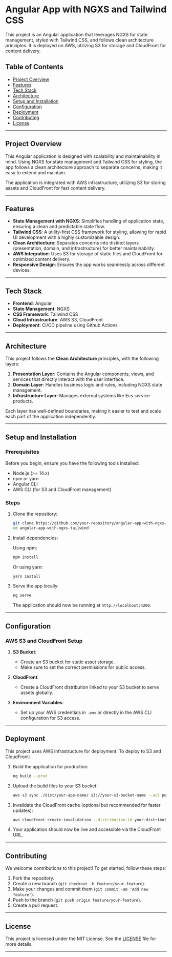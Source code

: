 # Angular App with NGXS and Tailwind CSS

This project is an Angular application that leverages NGXS for state management, styled with Tailwind CSS, and follows clean architecture principles. It is deployed on AWS, utilizing S3 for storage and CloudFront for content delivery.

## Table of Contents

- [Project Overview](#project-overview)
- [Features](#features)
- [Tech Stack](#tech-stack)
- [Architecture](#architecture)
- [Setup and Installation](#setup-and-installation)
- [Configuration](#configuration)
- [Deployment](#deployment)
- [Contributing](#contributing)
- [License](#license)

---

## Project Overview

This Angular application is designed with scalability and maintainability in mind. Using NGXS for state management and Tailwind CSS for styling, the app follows a clean architecture approach to separate concerns, making it easy to extend and maintain.

The application is integrated with AWS infrastructure, utilizing S3 for storing assets and CloudFront for fast content delivery.

---

## Features

- **State Management with NGXS**: Simplifies handling of application state, ensuring a clean and predictable state flow.
- **Tailwind CSS**: A utility-first CSS framework for styling, allowing for rapid UI development with a highly customizable design.
- **Clean Architecture**: Separates concerns into distinct layers (presentation, domain, and infrastructure) for better maintainability.
- **AWS Integration**: Uses S3 for storage of static files and CloudFront for optimized content delivery.
- **Responsive Design**: Ensures the app works seamlessly across different devices.

---

## Tech Stack

- **Frontend**: Angular
- **State Management**: NGXS
- **CSS Framework**: Tailwind CSS
- **Cloud Infrastructure**: AWS S3, CloudFront
- **Deployment**: CI/CD pipeline using Github Actions

---

## Architecture

This project follows the **Clean Architecture** principles, with the following layers:

1. **Presentation Layer**: Contains the Angular components, views, and services that directly interact with the user interface.
2. **Domain Layer**: Handles business logic and rules, including NGXS state management.
3. **Infrastructure Layer**: Manages external systems like Ecs service products.

Each layer has well-defined boundaries, making it easier to test and scale each part of the application independently.

---

## Setup and Installation

### Prerequisites

Before you begin, ensure you have the following tools installed:

- Node.js (>= 14.x)
- npm or yarn
- Angular CLI
- AWS CLI (for S3 and CloudFront management)

### Steps

1. Clone the repository:

    ```bash
    git clone https://github.com/your-repository/angular-app-with-ngxs-tailwind.git
    cd angular-app-with-ngxs-tailwind
    ```

2. Install dependencies:

    Using npm:

    ```bash
    npm install
    ```

    Or using yarn:

    ```bash
    yarn install
    ```

3. Serve the app locally:

    ```bash
    ng serve
    ```

    The application should now be running at `http://localhost:4200`.

---

## Configuration

### AWS S3 and CloudFront Setup

1. **S3 Bucket**:
   - Create an S3 bucket for static asset storage.
   - Make sure to set the correct permissions for public access.

2. **CloudFront**:
   - Create a CloudFront distribution linked to your S3 bucket to serve assets globally.

3. **Environment Variables**:
   - Set up your AWS credentials in `.env` or directly in the AWS CLI configuration for S3 access.

---

## Deployment

This project uses AWS infrastructure for deployment. To deploy to S3 and CloudFront:

1. Build the application for production:

    ```bash
    ng build --prod
    ```

2. Upload the build files to your S3 bucket:

    ```bash
    aws s3 sync ./dist/your-app-name/ s3://your-s3-bucket-name --acl public-read
    ```

3. Invalidate the CloudFront cache (optional but recommended for faster updates):

    ```bash
    aws cloudfront create-invalidation --distribution-id your-distribution-id --paths "/*"
    ```

4. Your application should now be live and accessible via the CloudFront URL.

---

## Contributing

We welcome contributions to this project! To get started, follow these steps:

1. Fork the repository.
2. Create a new branch (`git checkout -b feature/your-feature`).
3. Make your changes and commit them (`git commit -am 'Add new feature'`).
4. Push to the branch (`git push origin feature/your-feature`).
5. Create a pull request.

---

## License

This project is licensed under the MIT License. See the [LICENSE](LICENSE) file for more details.

---

